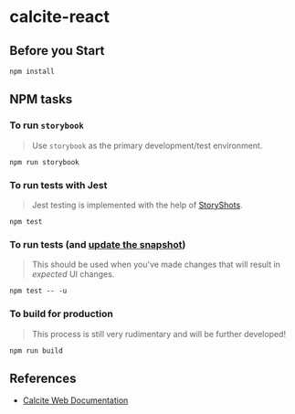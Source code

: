 # calcite-react

## Before you Start
`npm install`

## NPM tasks

### To run `storybook`
> Use `storybook` as the primary development/test environment.

`npm run storybook`

### To run tests with Jest
> Jest testing is implemented with the help of [StoryShots](https://github.com/storybooks/storybook/tree/master/addons/storyshots).

`npm test`

### To run tests (and [update the snapshot](https://facebook.github.io/jest/docs/en/snapshot-testing.html#updating-snapshots))
>This should be used when you've made changes that will result in _expected_ UI changes.

`npm test -- -u`

### To build for production
>This process is still very rudimentary and will be further developed!

`npm run build`

## References

* [Calcite Web Documentation](http://esri.github.io/calcite-web/documentation/)
